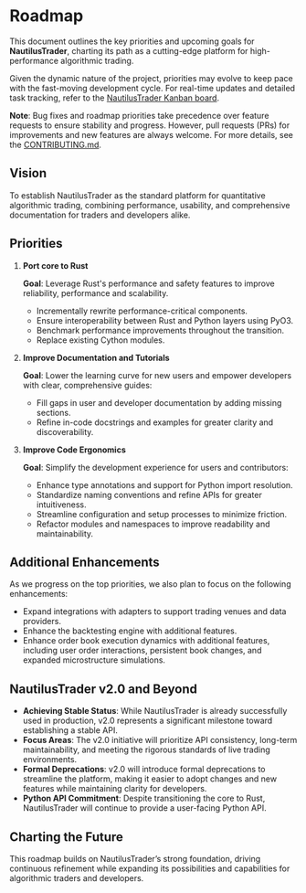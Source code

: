 # Roadmap

This document outlines the key priorities and upcoming goals for **NautilusTrader**,
charting its path as a cutting-edge platform for high-performance algorithmic trading.

Given the dynamic nature of the project, priorities may evolve to keep pace with the fast-moving development cycle.
For real-time updates and detailed task tracking, refer to the [NautilusTrader Kanban board](https://github.com/orgs/nautechsystems/projects/3).

**Note**: Bug fixes and roadmap priorities take precedence over feature requests to ensure stability
and progress. However, pull requests (PRs) for improvements and new features are always welcome.
For more details, see the [CONTRIBUTING.md](/CONTRIBUTING.md).

## Vision

To establish NautilusTrader as the standard platform for quantitative algorithmic trading, combining
performance, usability, and comprehensive documentation for traders and developers alike.

## Priorities

1. **Port core to Rust**

   **Goal**: Leverage Rust's performance and safety features to improve reliability, performance and scalability.
     - Incrementally rewrite performance-critical components.
     - Ensure interoperability between Rust and Python layers using PyO3.
     - Benchmark performance improvements throughout the transition.
     - Replace existing Cython modules.

2. **Improve Documentation and Tutorials**

    **Goal**: Lower the learning curve for new users and empower developers with clear, comprehensive guides:
    - Fill gaps in user and developer documentation by adding missing sections.
    - Refine in-code docstrings and examples for greater clarity and discoverability.

3. **Improve Code Ergonomics**

    **Goal**: Simplify the development experience for users and contributors:
    - Enhance type annotations and support for Python import resolution.
    - Standardize naming conventions and refine APIs for greater intuitiveness.
    - Streamline configuration and setup processes to minimize friction.
    - Refactor modules and namespaces to improve readability and maintainability.

## Additional Enhancements

As we progress on the top priorities, we also plan to focus on the following enhancements:

  - Expand integrations with adapters to support trading venues and data providers.
  - Enhance the backtesting engine with additional features.
  - Enhance order book execution dynamics with additional features, including user order interactions, persistent book changes, and expanded microstructure simulations.

## NautilusTrader v2.0 and Beyond

- **Achieving Stable Status**: While NautilusTrader is already successfully used in production, v2.0 represents a significant milestone toward establishing a stable API.
- **Focus Areas**: The v2.0 initiative will prioritize API consistency, long-term maintainability, and meeting the rigorous standards of live trading environments.
- **Formal Deprecations**: v2.0 will introduce formal deprecations to streamline the platform, making it easier to adopt changes and new features while maintaining clarity for developers.
- **Python API Commitment**: Despite transitioning the core to Rust, NautilusTrader will continue to provide a user-facing Python API.

## Charting the Future

This roadmap builds on NautilusTrader’s strong foundation, driving continuous refinement while
expanding its possibilities and capabilities for algorithmic traders and developers.
